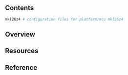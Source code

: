 ## Contents

```sh
mkl26z4 # configuration files for platform/mcu mkl26z4
```

## Overview

## Resources

## Reference